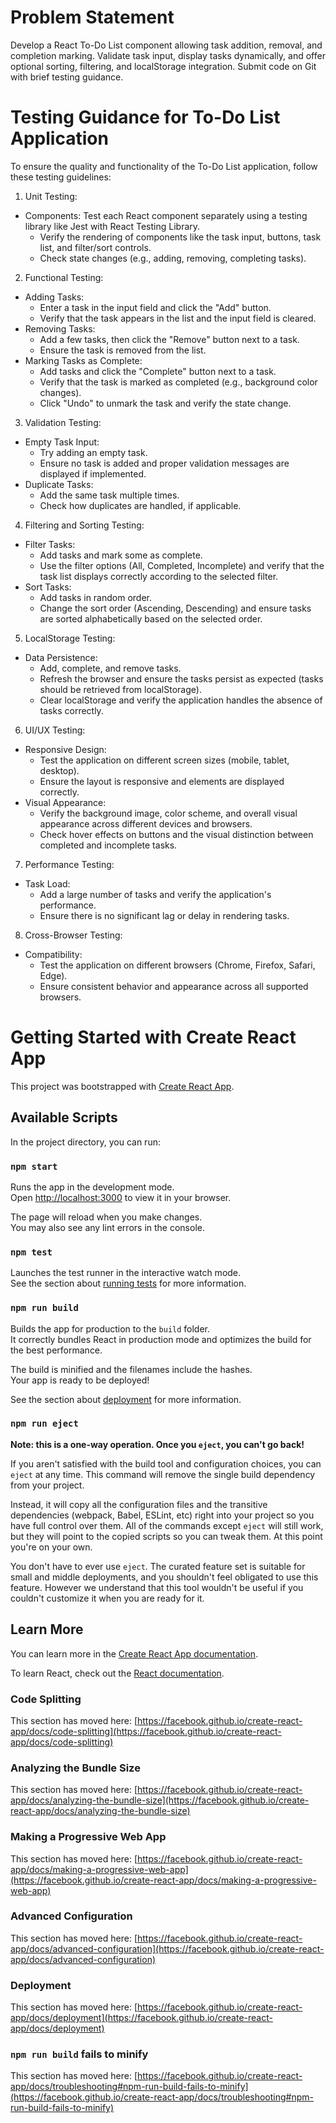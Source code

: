 # Problem Statement
Develop a React To-Do List component allowing task addition, removal, and completion marking. Validate task input, display tasks dynamically, and offer optional sorting, filtering, and localStorage integration. Submit code on Git with brief testing guidance.

# Testing Guidance for To-Do List Application
To ensure the quality and functionality of the To-Do List application, follow these testing guidelines:

  1. Unit Testing:
   - Components: Test each React component separately using a testing library like Jest with React Testing Library.
       - Verify the rendering of components like the task input, buttons, task list, and filter/sort controls.
       - Check state changes (e.g., adding, removing, completing tasks).
     
  2. Functional Testing:
   - Adding Tasks:
       - Enter a task in the input field and click the "Add" button.
       - Verify that the task appears in the list and the input field is cleared.
   - Removing Tasks:
       - Add a few tasks, then click the "Remove" button next to a task.
       - Ensure the task is removed from the list.
   - Marking Tasks as Complete:
       - Add tasks and click the "Complete" button next to a task.
       - Verify that the task is marked as completed (e.g., background color changes).
       - Click "Undo" to unmark the task and verify the state change.
     
  3. Validation Testing:
   - Empty Task Input:
       - Try adding an empty task.
       - Ensure no task is added and proper validation messages are displayed if implemented.
   - Duplicate Tasks:
       - Add the same task multiple times.
       - Check how duplicates are handled, if applicable.
         
  4. Filtering and Sorting Testing:
   - Filter Tasks:
       - Add tasks and mark some as complete.
       - Use the filter options (All, Completed, Incomplete) and verify that the task list displays correctly according to the selected filter.
   - Sort Tasks:
       - Add tasks in random order.
       - Change the sort order (Ascending, Descending) and ensure tasks are sorted alphabetically based on the selected order.
         
  5. LocalStorage Testing:
   - Data Persistence:
       - Add, complete, and remove tasks.
       - Refresh the browser and ensure the tasks persist as expected (tasks should be retrieved from localStorage).
       - Clear localStorage and verify the application handles the absence of tasks correctly.
         
  6. UI/UX Testing:
   - Responsive Design:
       - Test the application on different screen sizes (mobile, tablet, desktop).
       - Ensure the layout is responsive and elements are displayed correctly.
   - Visual Appearance:
       - Verify the background image, color scheme, and overall visual appearance across different devices and browsers.
       - Check hover effects on buttons and the visual distinction between completed and incomplete tasks.
         
  7. Performance Testing:
   - Task Load:
       - Add a large number of tasks and verify the application's performance.
       - Ensure there is no significant lag or delay in rendering tasks.
         
  8. Cross-Browser Testing:
   - Compatibility:
       - Test the application on different browsers (Chrome, Firefox, Safari, Edge).
       - Ensure consistent behavior and appearance across all supported browsers.

# Getting Started with Create React App

This project was bootstrapped with [Create React App](https://github.com/facebook/create-react-app).

## Available Scripts

In the project directory, you can run:

### `npm start`

Runs the app in the development mode.\
Open [http://localhost:3000](http://localhost:3000) to view it in your browser.

The page will reload when you make changes.\
You may also see any lint errors in the console.

### `npm test`

Launches the test runner in the interactive watch mode.\
See the section about [running tests](https://facebook.github.io/create-react-app/docs/running-tests) for more information.

### `npm run build`

Builds the app for production to the `build` folder.\
It correctly bundles React in production mode and optimizes the build for the best performance.

The build is minified and the filenames include the hashes.\
Your app is ready to be deployed!

See the section about [deployment](https://facebook.github.io/create-react-app/docs/deployment) for more information.

### `npm run eject`

**Note: this is a one-way operation. Once you `eject`, you can't go back!**

If you aren't satisfied with the build tool and configuration choices, you can `eject` at any time. This command will remove the single build dependency from your project.

Instead, it will copy all the configuration files and the transitive dependencies (webpack, Babel, ESLint, etc) right into your project so you have full control over them. All of the commands except `eject` will still work, but they will point to the copied scripts so you can tweak them. At this point you're on your own.

You don't have to ever use `eject`. The curated feature set is suitable for small and middle deployments, and you shouldn't feel obligated to use this feature. However we understand that this tool wouldn't be useful if you couldn't customize it when you are ready for it.

## Learn More

You can learn more in the [Create React App documentation](https://facebook.github.io/create-react-app/docs/getting-started).

To learn React, check out the [React documentation](https://reactjs.org/).

### Code Splitting

This section has moved here: [https://facebook.github.io/create-react-app/docs/code-splitting](https://facebook.github.io/create-react-app/docs/code-splitting)

### Analyzing the Bundle Size

This section has moved here: [https://facebook.github.io/create-react-app/docs/analyzing-the-bundle-size](https://facebook.github.io/create-react-app/docs/analyzing-the-bundle-size)

### Making a Progressive Web App

This section has moved here: [https://facebook.github.io/create-react-app/docs/making-a-progressive-web-app](https://facebook.github.io/create-react-app/docs/making-a-progressive-web-app)

### Advanced Configuration

This section has moved here: [https://facebook.github.io/create-react-app/docs/advanced-configuration](https://facebook.github.io/create-react-app/docs/advanced-configuration)

### Deployment

This section has moved here: [https://facebook.github.io/create-react-app/docs/deployment](https://facebook.github.io/create-react-app/docs/deployment)

### `npm run build` fails to minify

This section has moved here: [https://facebook.github.io/create-react-app/docs/troubleshooting#npm-run-build-fails-to-minify](https://facebook.github.io/create-react-app/docs/troubleshooting#npm-run-build-fails-to-minify)
